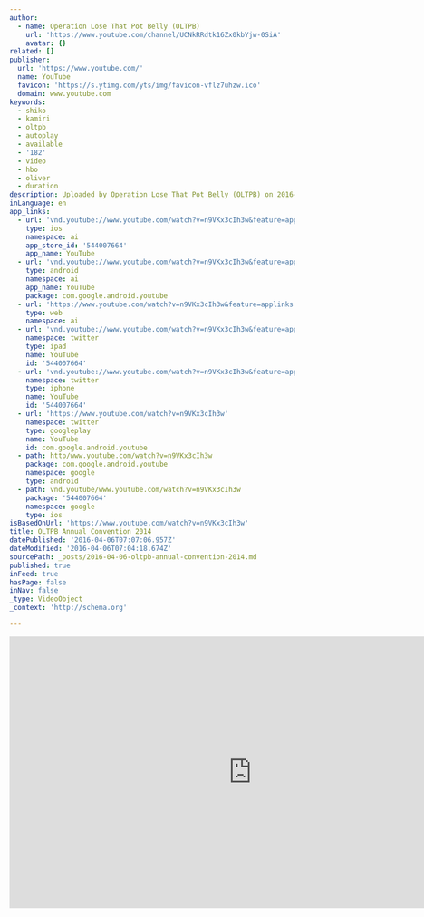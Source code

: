```yaml
---
author:
  - name: Operation Lose That Pot Belly (OLTPB)
    url: 'https://www.youtube.com/channel/UCNkRRdtk16Zx0kbYjw-0SiA'
    avatar: {}
related: []
publisher:
  url: 'https://www.youtube.com/'
  name: YouTube
  favicon: 'https://s.ytimg.com/yts/img/favicon-vflz7uhzw.ico'
  domain: www.youtube.com
keywords:
  - shiko
  - kamiri
  - oltpb
  - autoplay
  - available
  - '182'
  - video
  - hbo
  - oliver
  - duration
description: Uploaded by Operation Lose That Pot Belly (OLTPB) on 2016-03-15.
inLanguage: en
app_links:
  - url: 'vnd.youtube://www.youtube.com/watch?v=n9VKx3cIh3w&feature=applinks'
    type: ios
    namespace: ai
    app_store_id: '544007664'
    app_name: YouTube
  - url: 'vnd.youtube://www.youtube.com/watch?v=n9VKx3cIh3w&feature=applinks'
    type: android
    namespace: ai
    app_name: YouTube
    package: com.google.android.youtube
  - url: 'https://www.youtube.com/watch?v=n9VKx3cIh3w&feature=applinks'
    type: web
    namespace: ai
  - url: 'vnd.youtube://www.youtube.com/watch?v=n9VKx3cIh3w&feature=applinks'
    namespace: twitter
    type: ipad
    name: YouTube
    id: '544007664'
  - url: 'vnd.youtube://www.youtube.com/watch?v=n9VKx3cIh3w&feature=applinks'
    namespace: twitter
    type: iphone
    name: YouTube
    id: '544007664'
  - url: 'https://www.youtube.com/watch?v=n9VKx3cIh3w'
    namespace: twitter
    type: googleplay
    name: YouTube
    id: com.google.android.youtube
  - path: http/www.youtube.com/watch?v=n9VKx3cIh3w
    package: com.google.android.youtube
    namespace: google
    type: android
  - path: vnd.youtube/www.youtube.com/watch?v=n9VKx3cIh3w
    package: '544007664'
    namespace: google
    type: ios
isBasedOnUrl: 'https://www.youtube.com/watch?v=n9VKx3cIh3w'
title: OLTPB Annual Convention 2014
datePublished: '2016-04-06T07:07:06.957Z'
dateModified: '2016-04-06T07:04:18.674Z'
sourcePath: _posts/2016-04-06-oltpb-annual-convention-2014.md
published: true
inFeed: true
hasPage: false
inNav: false
_type: VideoObject
_context: 'http://schema.org'

---
```

<iframe src="https://cdn.embedly.com/widgets/media.html?src=https%3A%2F%2Fwww.youtube.com%2Fembed%2Fn9VKx3cIh3w%3Ffeature%3Doembed&amp;url=https%3A%2F%2Fwww.youtube.com%2Fwatch%3Fv%3Dn9VKx3cIh3w&amp;image=https%3A%2F%2Fi.ytimg.com%2Fvi%2Fn9VKx3cIh3w%2Fhqdefault.jpg&amp;key=b7d04c9b404c499eba89ee7072e1c4f7&amp;type=text%2Fhtml&amp;schema=youtube" width="854" height="480" scrolling="no" frameborder="0" allowfullscreen="allowfullscreen" style=""></iframe>